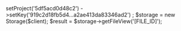 <?php

use Appwrite\Client;
use Appwrite\Services\Storage;

$client = new Client();

$client
    ->setProject('5df5acd0d48c2')
    ->setKey('919c2d18fb5d4...a2ae413da83346ad2')
;

$storage = new Storage($client);

$result = $storage->getFileView('[FILE_ID]');